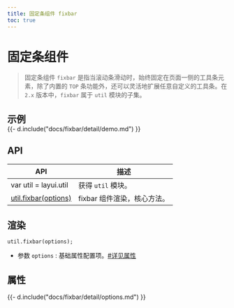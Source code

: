 ```yaml
---
title: 固定条组件 fixbar
toc: true
---
```

 
# 固定条组件

> 固定条组件 `fixbar` 是指当滚动条滑动时，始终固定在页面一侧的工具条元素，除了内置的 `TOP` 条功能外，还可以灵活地扩展任意自定义的工具条。在 `2.x` 版本中，`fixbar` 属于 `util` 模块的子集。

<h2 id="examples" lay-toc="{hot: true}" style="margin-bottom: 0;">示例</h2>

<div>
{{- d.include("docs/fixbar/detail/demo.md") }}
</div>

<h2 id="api" lay-toc="{}">API</h2>

| API | 描述 |
| --- | --- |
| var util = layui.util | 获得 `util` 模块。 |
| [util.fixbar(options)](#fixbar) | fixbar 组件渲染，核心方法。 |

<h2 id="fixbar" lay-toc="{level: 2}">渲染</h2>

`util.fixbar(options);`

- 参数 `options` : 基础属性配置项。[#详见属性](#options)

<h2 id="options" lay-toc="{level: 2, hot: true}">属性</h2>

<div>
{{- d.include("docs/fixbar/detail/options.md") }}
</div>